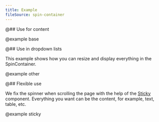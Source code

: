 ```yaml
---
title: Example
fileSource: spin-container
---
```


@## Use for content

@example base

@## Use in dropdown lists

This example shows how you can resize and display everything in the SpinContainer.

@example other

@## Flexible use

We fix the spinner when scrolling the page with the help of the [Sticky](/components/sticky/) component. Everything you want can be the content, for example, text, table, etc.

@example sticky
